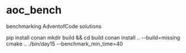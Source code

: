 # aoc_bench

benchmarking AdventofCode solutions


pip install conan
mkdir build && cd build
conan install .. --build=missing
cmake ..
./bin/day15 --benchmark_min_time=40
